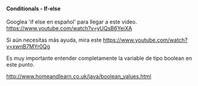 
#### Conditionals - If-else

Googlea 'if else en español' para llegar a este video.
https://www.youtube.com/watch?v=yUQsB6YeiXA

Si aún necesitas más ayuda, mira este
https://www.youtube.com/watch?v=xwnB7MYr0Qg

Es muy importante entender completamente la variable de tipo boolean en este punto. 

http://www.homeandlearn.co.uk/java/boolean_values.html
